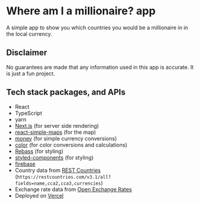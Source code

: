 # Where am I a millionaire? app

A simple app to show you which countries you would be a millionaire in in the local currency.

## Disclaimer

No guarantees are made that any information used in this app is accurate. It is just a fun project.

## Tech stack packages, and APIs

- React
- TypeScript
- yarn
- [Next.js](https://nextjs.org/) (for server side rendering)
- [react-simple-maps](https://www.react-simple-maps.io/) (for the map)
- [money](https://www.npmjs.com/package/money) (for simple currency conversions)
- [color](https://www.npmjs.com/package/color) (for color conversions and calculations)
- [Rebass](https://rebassjs.org/) (for styling)
- [styled-components](https://styled-components.com/) (for styling)
- [firebase](https://firebase.google.com/)
- Country data from [REST Countries](https://restcountries.com/) (`https://restcountries.com/v3.1/all?fields=name,cca2,cca3,currencies`)
- Exchange rate data from [Open Exchange Rates](https://openexchangerates.org/)
- Deployed on [Vercel](https://vercel.com/)
